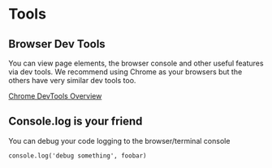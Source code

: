 # Tools


## Browser Dev Tools
You can view page elements, the browser console and other useful features via dev tools.  We recommend using Chrome as your browsers but the others have very similar dev tools too.

[Chrome DevTools Overview
](https://developer.chrome.com/devtools)


## Console.log is your friend

You can debug your code logging to the browser/terminal console
```
console.log('debug something', foobar)
```